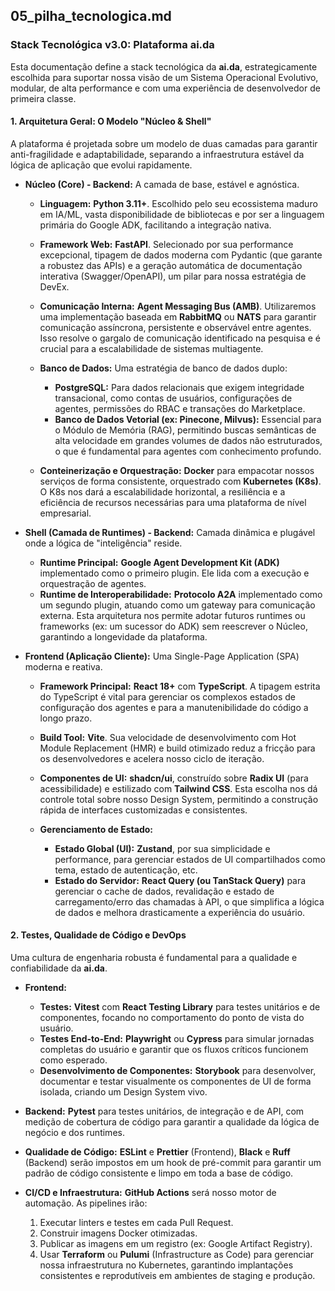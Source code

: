 ## **05_pilha_tecnologica.md**

### Stack Tecnológica v3.0: Plataforma ai.da

Esta documentação define a stack tecnológica da **ai.da**, estrategicamente escolhida para suportar nossa visão de um Sistema Operacional Evolutivo, modular, de alta performance e com uma experiência de desenvolvedor de primeira classe.

#### 1. Arquitetura Geral: O Modelo "Núcleo & Shell"

A plataforma é projetada sobre um modelo de duas camadas para garantir anti-fragilidade e adaptabilidade, separando a infraestrutura estável da lógica de aplicação que evolui rapidamente.

- **Núcleo (Core) - Backend:** A camada de base, estável e agnóstica.
    
    - **Linguagem:** **Python 3.11+**. Escolhido pelo seu ecossistema maduro em IA/ML, vasta disponibilidade de bibliotecas e por ser a linguagem primária do Google ADK, facilitando a integração nativa.
    - **Framework Web:** **FastAPI**. Selecionado por sua performance excepcional, tipagem de dados moderna com Pydantic (que garante a robustez das APIs) e a geração automática de documentação interativa (Swagger/OpenAPI), um pilar para nossa estratégia de DevEx.
    - **Comunicação Interna:** **Agent Messaging Bus (AMB)**. Utilizaremos uma implementação baseada em **RabbitMQ** ou **NATS** para garantir comunicação assíncrona, persistente e observável entre agentes. Isso resolve o gargalo de comunicação identificado na pesquisa e é crucial para a escalabilidade de sistemas multiagente.
    - **Banco de Dados:** Uma estratégia de banco de dados duplo:
        
        - **PostgreSQL:** Para dados relacionais que exigem integridade transacional, como contas de usuários, configurações de agentes, permissões do RBAC e transações do Marketplace.
        - **Banco de Dados Vetorial (ex: Pinecone, Milvus):** Essencial para o Módulo de Memória (RAG), permitindo buscas semânticas de alta velocidade em grandes volumes de dados não estruturados, o que é fundamental para agentes com conhecimento profundo.
            
    - **Conteinerização e Orquestração:** **Docker** para empacotar nossos serviços de forma consistente, orquestrado com **Kubernetes (K8s)**. O K8s nos dará a escalabilidade horizontal, a resiliência e a eficiência de recursos necessárias para uma plataforma de nível empresarial.
        
- **Shell (Camada de Runtimes) - Backend:** Camada dinâmica e plugável onde a lógica de "inteligência" reside.
    
    - **Runtime Principal:** **Google Agent Development Kit (ADK)** implementado como o primeiro plugin. Ele lida com a execução e orquestração de agentes.
    - **Runtime de Interoperabilidade:** **Protocolo A2A** implementado como um segundo plugin, atuando como um gateway para comunicação externa. Esta arquitetura nos permite adotar futuros runtimes ou frameworks (ex: um sucessor do ADK) sem reescrever o Núcleo, garantindo a longevidade da plataforma.
        
- **Frontend (Aplicação Cliente):** Uma Single-Page Application (SPA) moderna e reativa.
    
    - **Framework Principal:** **React 18+** com **TypeScript**. A tipagem estrita do TypeScript é vital para gerenciar os complexos estados de configuração dos agentes e para a manutenibilidade do código a longo prazo.
    - **Build Tool:** **Vite**. Sua velocidade de desenvolvimento com Hot Module Replacement (HMR) e build otimizado reduz a fricção para os desenvolvedores e acelera nosso ciclo de iteração.
    - **Componentes de UI:** **shadcn/ui**, construído sobre **Radix UI** (para acessibilidade) e estilizado com **Tailwind CSS**. Esta escolha nos dá controle total sobre nosso Design System, permitindo a construção rápida de interfaces customizadas e consistentes.
        
    - **Gerenciamento de Estado:**
        
        - **Estado Global (UI):** **Zustand**, por sua simplicidade e performance, para gerenciar estados de UI compartilhados como tema, estado de autenticação, etc.
        - **Estado do Servidor:** **React Query (ou TanStack Query)** para gerenciar o cache de dados, revalidação e estado de carregamento/erro das chamadas à API, o que simplifica a lógica de dados e melhora drasticamente a experiência do usuário.

#### 2. Testes, Qualidade de Código e DevOps

Uma cultura de engenharia robusta é fundamental para a qualidade e confiabilidade da **ai.da**.

- **Frontend:**
    
    - **Testes:** **Vitest** com **React Testing Library** para testes unitários e de componentes, focando no comportamento do ponto de vista do usuário.
    - **Testes End-to-End:** **Playwright** ou **Cypress** para simular jornadas completas do usuário e garantir que os fluxos críticos funcionem como esperado.
    - **Desenvolvimento de Componentes:** **Storybook** para desenvolver, documentar e testar visualmente os componentes de UI de forma isolada, criando um Design System vivo.
        
- **Backend:** **Pytest** para testes unitários, de integração e de API, com medição de cobertura de código para garantir a qualidade da lógica de negócio e dos runtimes.
    
- **Qualidade de Código:** **ESLint** e **Prettier** (Frontend), **Black** e **Ruff** (Backend) serão impostos em um hook de pré-commit para garantir um padrão de código consistente e limpo em toda a base de código.
    
- **CI/CD e Infraestrutura:** **GitHub Actions** será nosso motor de automação. As pipelines irão:
    
    1. Executar linters e testes em cada Pull Request.
    2. Construir imagens Docker otimizadas.
    3. Publicar as imagens em um registro (ex: Google Artifact Registry).
    4. Usar **Terraform** ou **Pulumi** (Infrastructure as Code) para gerenciar nossa infraestrutura no Kubernetes, garantindo implantações consistentes e reprodutíveis em ambientes de staging e produção.